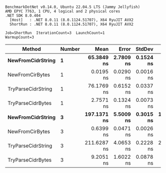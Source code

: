 ```

BenchmarkDotNet v0.14.0, Ubuntu 22.04.5 LTS (Jammy Jellyfish)
AMD EPYC 7763, 1 CPU, 4 logical and 2 physical cores
.NET SDK 8.0.404
  [Host]   : .NET 8.0.11 (8.0.1124.51707), X64 RyuJIT AVX2
  ShortRun : .NET 8.0.11 (8.0.1124.51707), X64 RyuJIT AVX2

Job=ShortRun  IterationCount=3  LaunchCount=1  
WarmupCount=3  

```
| Method             | Number | Mean        | Error     | StdDev    | Min         | Max         | Allocated |
|------------------- |------- |------------:|----------:|----------:|------------:|------------:|----------:|
| **NewFromCidrString**  | **1**      |  **65.3849 ns** | **2.7809 ns** | **0.1524 ns** |  **65.2477 ns** |  **65.5490 ns** |         **-** |
| NewFromCirBytes    | 1      |   0.0195 ns | 0.0290 ns | 0.0016 ns |   0.0183 ns |   0.0213 ns |         - |
| TryParseCidrString | 1      |  76.1769 ns | 0.6152 ns | 0.0337 ns |  76.1394 ns |  76.2047 ns |         - |
| TryParseCidrBytes  | 1      |   2.7571 ns | 0.1324 ns | 0.0073 ns |   2.7516 ns |   2.7653 ns |         - |
| **NewFromCidrString**  | **3**      | **197.1371 ns** | **5.5009 ns** | **0.3015 ns** | **196.9181 ns** | **197.4810 ns** |         **-** |
| NewFromCirBytes    | 3      |   0.6399 ns | 0.0471 ns | 0.0026 ns |   0.6377 ns |   0.6428 ns |         - |
| TryParseCidrString | 3      | 211.6287 ns | 4.0653 ns | 0.2228 ns | 211.4066 ns | 211.8523 ns |         - |
| TryParseCidrBytes  | 3      |   9.2051 ns | 1.6022 ns | 0.0878 ns |   9.1068 ns |   9.2758 ns |         - |

